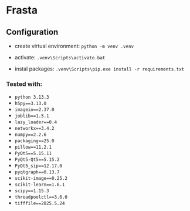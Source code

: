 # Frasta

## Configuration
* create virtual environment:
`python -m venv .venv`

* activate:
`.venv\Scripts\activate.bat`

* instal packages:
`.venv\Scripts\pip.exe install -r requirements.txt`

### Tested with:
* `python 3.13.3`
* `h5py==3.13.0`
* `imageio==2.37.0`
* `joblib==1.5.1`
* `lazy_loader==0.4`
* `networkx==3.4.2`
* `numpy==2.2.6`
* `packaging==25.0`
* `pillow==11.2.1`
* `PyQt5==5.15.11`
* `PyQt5-Qt5==5.15.2`
* `PyQt5_sip==12.17.0`
* `pyqtgraph==0.13.7`
* `scikit-image==0.25.2`
* `scikit-learn==1.6.1`
* `scipy==1.15.3`
* `threadpoolctl==3.6.0`
* `tifffile==2025.5.24`

